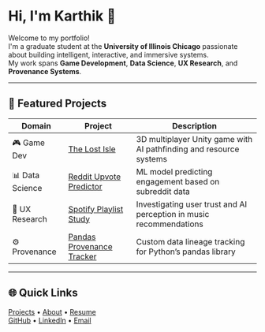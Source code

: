 # Hi, I'm Karthik 👋

Welcome to my portfolio!  
I'm a graduate student at the **University of Illinois Chicago** passionate about building intelligent, interactive, and immersive systems.  
My work spans **Game Development**, **Data Science**, **UX Research**, and **Provenance Systems**.

---

## 🧩 Featured Projects

| Domain | Project | Description |
|--------|----------|-------------|
| 🎮 Game Dev | [The Lost Isle](projects.md#the-lost-isle) | 3D multiplayer Unity game with AI pathfinding and resource systems |
| 📊 Data Science | [Reddit Upvote Predictor](projects.md#reddit-upvote-predictor) | ML model predicting engagement based on subreddit data |
| 🧠 UX Research | [Spotify Playlist Study](projects.md#spotify-playlist-study) | Investigating user trust and AI perception in music recommendations |
| ⚙️ Provenance | [Pandas Provenance Tracker](projects.md#pandas-provenance-tracker) | Custom data lineage tracking for Python’s pandas library |

---

## 🌐 Quick Links
[Projects](projects.md) • [About](about.md) • [Resume](resume.md)  
[GitHub](https://github.com/Superkart) • [LinkedIn](https://linkedin.com/in/karthikragi) • [Email](mailto:kragi@uic.edu)
